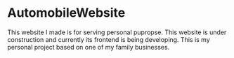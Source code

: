 # AutomobileWebsite
This website I made is for serving personal pupropse.
This website is under construction and currently its frontend is being developing. This is my personal project based on one of my family businesses.
